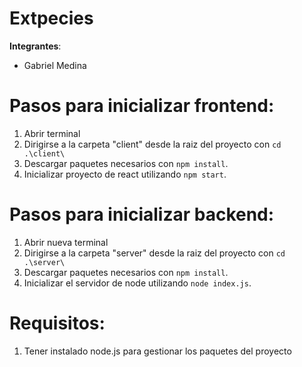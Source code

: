 # Extpecies

**Integrantes**:

- Gabriel Medina

# Pasos para inicializar frontend:

1. Abrir terminal
2. Dirigirse a la carpeta "client" desde la raiz del proyecto con `cd .\client\`
3. Descargar paquetes necesarios con `npm install`.
4. Inicializar proyecto de react utilizando `npm start`.

# Pasos para inicializar backend:

1. Abrir nueva terminal
2. Dirigirse a la carpeta "server" desde la raiz del proyecto con `cd .\server\`
3. Descargar paquetes necesarios con `npm install`.
4. Inicializar el servidor de node utilizando `node index.js`.

# Requisitos:

1. Tener instalado node.js para gestionar los paquetes del proyecto
